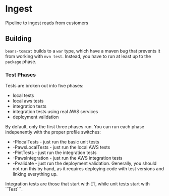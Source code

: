 # Ingest

Pipeline to ingest reads from customers

## Building

```beans-tomcat``` builds to a ```war``` type, which have a maven bug that prevents it from working with ```mvn test```. Instead, you have to run at least up to the ```package``` phase.

### Test Phases

Tests are broken out into five phases:
  * local tests
  * local aws tests
  * integration tests
  * integration tests using real AWS services
  * deployment validation

By default, only the first three phases run. You can run each phase indepenently with the proper profile switches:
  * -PlocalTests - just run the basic unit tests
  * -PawsLocalTests - just run the local AWS tests
  * -PintTests - just run the integration tests
  * -PawsIntegration - just run the AWS integration tests
  * -Pvalidate - just run the deployment validation. Generally, you should not run this by hand, as it requires deploying code with test versions and linking everything up.

Integration tests are those that start with ```IT```, while unit tests start with ``Test```.

